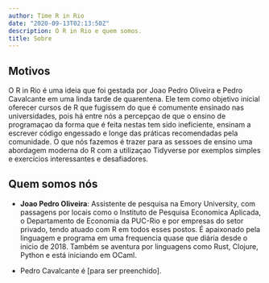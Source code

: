 ```yaml
---
author: Time R in Rio
date: "2020-09-13T02:13:50Z"
description: O R in Rio e quem somos.
title: Sobre
---
```


## Motivos

O R in Rio é uma ideia que foi gestada por Joao Pedro Oliveira e Pedro Cavalcante em uma
linda tarde de quarentena. Ele tem como objetivo inicial oferecer cursos de R que fugissem
do que é comumente ensinado nas universidades, pois há entre nós a percepçao de que o ensino
de programaçao da forma que é feita nestas tem sido ineficiente, ensinam a escrever código
engessado e longe das práticas recomendadas pela comunidade. O que nós fazemos é trazer para
as sessoes de ensino uma abordagem moderna do R com a utilizaçao Tidyverse por exemplos simples e 
exercícios interessantes e desafiadores.

## Quem somos nós

- **Joao Pedro Oliveira**: Assistente de pesquisa na Emory University, com passagens por locais como
o Instituto de Pesquisa Economica Aplicada, o Departamento de Economia da PUC-Rio e por empresas 
do setor privado, tendo atuado com R em todos esses postos. É apaixonado pela linguagem e programa 
em uma frequencia quase que diária desde o inicio de 2018. Também se aventura por linguagens 
como Rust, Clojure, Python e está iniciando em OCaml.

- Pedro Cavalcante é [para ser preenchido].
